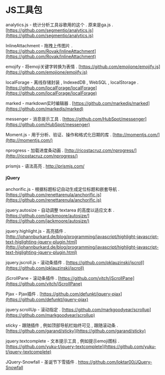 # JS工具包

analytics.js - 统计分析工具谷歌用的这个 . 原来是ga.js . [https://github.com/segmentio/analytics.js](https://github.com/segmentio/analytics.js)

InlineAttachment - 拖拽上传图片 . [https://github.com/Rovak/InlineAttachment](https://github.com/Rovak/InlineAttachment)

emojify - 将emoji关键字转换为表情 . [https://github.com/emojione/emojify.js](https://github.com/emojione/emojify.js)

localForage - 离线存储封装 , IndexedDB , WebSQL , localStorage . [https://github.com/localForage/localForage](https://github.com/localForage/localForage)

marked - markdown实时编辑器 . [https://github.com/markedjs/marked](https://github.com/markedjs/marked)

messenger - 消息提示工具 . [https://github.com/HubSpot/messenger](https://github.com/HubSpot/messenger)

Moment.js - 用于分析、验证、操作和格式化日期的库 . [http://momentjs.com/](http://momentjs.com/)

nprogress - 加载进度条动画 . [http://ricostacruz.com/nprogress/](http://ricostacruz.com/nprogress/)

prismjs - 语法高亮 . http://prismjs.com/

#### jQuery

anchorific.js - 根据标题标记自动生成定位标题和嵌套导航 . [https://github.com/renettarenula/anchorific.js](https://github.com/renettarenula/anchorific.js)

jquery.autosize - 自动调整 textarea 的高度以适应文本 . [https://github.com/jackmoore/autosize/](https://github.com/jackmoore/autosize/)

jquery.highlight.js - 高亮插件 . [http://johannburkard.de/blog/programming/javascript/highlight-javascript-text-higlighting-jquery-plugin.html](http://johannburkard.de/blog/programming/javascript/highlight-javascript-text-higlighting-jquery-plugin.html)

jquery.jscroll.js - 滚动条插件 . [https://github.com/pklauzinski/jscroll](https://github.com/pklauzinski/jscroll)

jScrollPane - 滚动条插件 . [https://github.com/vitch/jScrollPane](https://github.com/vitch/jScrollPane)

Pjax - Pjax插件 . [https://github.com/defunkt/jquery-pjax](https://github.com/defunkt/jquery-pjax)

jquery.scrollUp - 滚动指定 . [https://github.com/markgoodyear/scrollup](https://github.com/markgoodyear/scrollup)

sticky - 跟随插件 , 例如顶部导航栏始终可见 , 跟随滚动条 . [https://github.com/garand/sticky](https://github.com/garand/sticky)

jquery.textcomplete - 文本提示工具 , 例如提示emoji图标 . [https://github.com/yuku-t/jquery-textcomplete](https://github.com/yuku-t/jquery-textcomplete)

JQuery-Snowfall - 圣诞节下雪插件 . https://github.com/loktar00/JQuery-Snowfall

